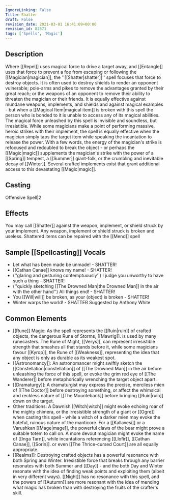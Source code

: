 ```yaml
---
IgnoreLinking: False
Title: Shatter
draft: False
revision_date: 2021-03-01 16:41:09+00:00
revision_id: 82571
tags: ['Spells', 'Magic']
---
```


## Description
Where [[Repel]] uses magical force to drive a target away, and [[Entangle]] uses that force to prevent a foe from escaping or following the [[Magician|magician]], the ''[[Shatter|shatter]]'' spell focuses that force to destroy objects. It is often used to destroy shields to render an opponent vulnerable; pole-arms and pikes to remove the advantages granted by their great reach; or the weapons of an opponent to remove their ability to threaten the magician or their friends. It is equally effective against mundane weapons, implements, and shields and against magical examples - but when a [[Magical Item|magical item]] is broken with this spell the person who is bonded to it is unable to access any of its magical abilities.
The magical force unleashed by this spell is invisible and soundless, but irresistible. While some magicians make a point of performing massive, heroic strikes with their implement, the spell is equally effective when the magician simply taps the target item while speaking the incantation to release the power. With a few words, the energy of the magician's strike is refocused and redoubled to break the object - or perhaps the [[Magic|magic]] supplements the magician's strike with the power of a [[Spring]] tempest, a [[Summer]] giant-folk, or the crumbling and inevitable decay of [[Winter]].
Several crafted implements exist that grant additional access to this devastating [[Magic|magic]].
## Casting
Offensive Spell|2
## Effects
You may call [[Shatter]] against the weapon, implement, or shield struck by your implement.
Any weapon, implement or shield struck is broken and useless. Shattered items can be repaired with the [[Mend]] spell
## Sample [[Spellcasting]] Vocals
* Let what has been made be unmade! - SHATTER!
* [[Cathan Canae]] knows my name! - SHATTER!
* (''glaring and gesturing contemptuously'') I judge you unworthy to have such a thing - SHATTER!
* (''quickly sketching [[The Drowned Man|the Drowned Man]] in the air with the other hand'') All things end! - SHATTER!
* You [[Will|will]] be broken, as your (object) is broken - SHATTER!
* Winter warps the world! - SHATTER Suggested by Anthony White
## Common Elements
* [[Rune]] Magic: As the spell represents the [[Ruin|ruin]] of crafted objects, the dangerous Rune of Storms, [[Mawrig]]. is used by many runecasters. The Rune of Might, [[Verys]], can represent irresistible strength that smashes all that stands before it, while some magicians favour [[Kyrop]], the Rune of [[Weakness]], representing the idea that any object is only as durable as its weakest spot.
* [[Astronomancy]]: An astronomancer might swiftly sketch the [[Constellation|constellation]] of [[The Drowned Man]] in the air before unleashing the force of this spell, or evoke the grim red eye of [[The Wanderer]] before metaphorically wrenching the target object apart.
* [[Dramaturgy]]: A dramaturgist may express the precise, merciless mien of [[The Doctor]] before destroying something, or affect the whimsical and reckless nature of [[The Mountebank]] before bringing [[Ruin|ruin]] down on the target.
* Other traditions: A Dawnish [[Witch|witch]] might evoke echoing roar of the mighty chimera, or the irresistible strength of a giant or [[Ogre]] when casting this spell - while a witch of a darker mien may evoke the hateful, ruinous nature of the manticore. For a [[Kallavesi]] or a Varushkan [[Mage|mage]], the powerful claws of the bear might prove a suitable totem to call on. A more devout magician might evoke the name of [[Inga Tarn]], while incantations referencing [[Llofir]], [[Cathan Canae]], [[Sorin]]. or even [[The Thrice-cursed Court]] are all equally appropriate.
* [[Realms]]: Destroying crafted objects has a powerful resonance with both Spring and Winter. Irresistible force that breaks through any barrier resonates with both Summer and [[Day]] - and the both Day and Winter resonate with the idea of finding weak points and exploiting them (albeit in very different ways). [[Night]] has no resonance with this spell, and the powers of [[Autumn]] are more resonant with the idea of mending what magic has broken than with destroying the fruits of the crafter's skill.
